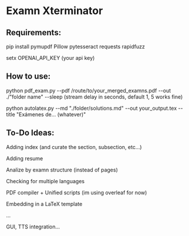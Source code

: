 # Examn Xterminator

## Requirements:
pip install pymupdf Pillow pytesseract requests rapidfuzz

setx OPENAI_API_KEY (your api key)

## How to use:
python pdf_exam.py --pdf /route/to/your_merged_examns.pdf --out ./"folder name" --sleep (stream delay in seconds, default 1, 5 works fine)

python autolatex.py --md "./folder/solutions.md" --out your_output.tex --title "Exámenes de... (whatever)"


## To-Do Ideas:
Adding index (and curate the section, subsection, etc...)

Adding resume

Analize by examn structure (instead of pages)

Checking for multiple languages

PDF compiler + Unified scripts (im using overleaf for now)

Embedding in a LaTeX template

...

GUI, TTS integration...
